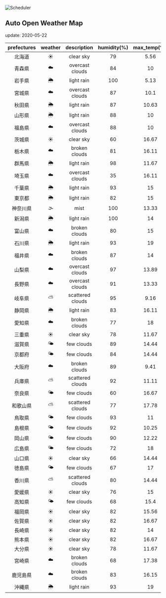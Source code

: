 ![Scheduler](https://github.com/miya/auto_open_weather_map/workflows/Scheduler/badge.svg)
## Auto Open Weather Map
update: 2020-05-22

|prefectures|weather|description|humidity(%)|max_temp(℃)|min_temp(℃)|
|:-----------:|:------------:|:------------:|:-----------:|:------------:|:-----------:|
|北海道|☀️|clear sky|79|5.56|5.56|
|青森県|☁️|overcast clouds|84|10|8.89|
|岩手県|🌦|light rain|100|5.13|5.13|
|宮城県|☁️|overcast clouds|87|10.1|10.1|
|秋田県|🌦|light rain|87|10.63|10.63|
|山形県|🌦|light rain|88|10|8.89|
|福島県|☁️|overcast clouds|88|10|8.89|
|茨城県|☀️|clear sky|60|16.67|11.11|
|栃木県|☁️|broken clouds|81|16.11|12|
|群馬県|🌦|light rain|98|11.67|11.11|
|埼玉県|☁️|overcast clouds|35|16.11|13.33|
|千葉県|🌦|light rain|93|15|13.33|
|東京都|🌦|light rain|82|15|13.33|
|神奈川県|🌫|mist|100|13.33|12|
|新潟県|🌦|light rain|100|14|13.33|
|富山県|☁️|broken clouds|80|15|14.44|
|石川県|🌦|light rain|93|19|18.89|
|福井県|☁️|broken clouds|87|14|14|
|山梨県|☁️|overcast clouds|97|13.89|13.89|
|長野県|☁️|overcast clouds|91|13.33|13.33|
|岐阜県|⛅️|scattered clouds|95|9.16|9.16|
|静岡県|🌦|light rain|83|16.11|15|
|愛知県|☁️|broken clouds|77|18|17.22|
|三重県|☀️|clear sky|78|11.67|11.67|
|滋賀県|🌤|few clouds|89|14.44|14.44|
|京都府|🌤|few clouds|84|14.44|11.11|
|大阪府|☁️|broken clouds|89|9.41|9.41|
|兵庫県|⛅️|scattered clouds|92|11.11|11.11|
|奈良県|🌤|few clouds|60|16.67|11.11|
|和歌山県|⛅️|scattered clouds|77|17.78|15|
|鳥取県|🌤|few clouds|93|11|11|
|島根県|🌤|few clouds|92|10.25|10.25|
|岡山県|🌤|few clouds|90|12.22|12.22|
|広島県|🌤|few clouds|72|18|13.89|
|山口県|☀️|clear sky|66|14.44|14.44|
|徳島県|🌤|few clouds|67|17|17|
|香川県|⛅️|scattered clouds|80|14.44|14.44|
|愛媛県|☀️|clear sky|76|15|15|
|高知県|🌤|few clouds|68|15.4|15.4|
|福岡県|☀️|clear sky|82|15.56|14|
|佐賀県|☀️|clear sky|82|16.67|13.89|
|長崎県|☀️|clear sky|82|14|14|
|熊本県|☀️|clear sky|82|16.67|11.67|
|大分県|☀️|clear sky|78|11.67|11.67|
|宮崎県|☁️|broken clouds|68|17.38|17.38|
|鹿児島県|☁️|broken clouds|83|16.15|16.15|
|沖縄県|🌦|light rain|93|19|18.89|
